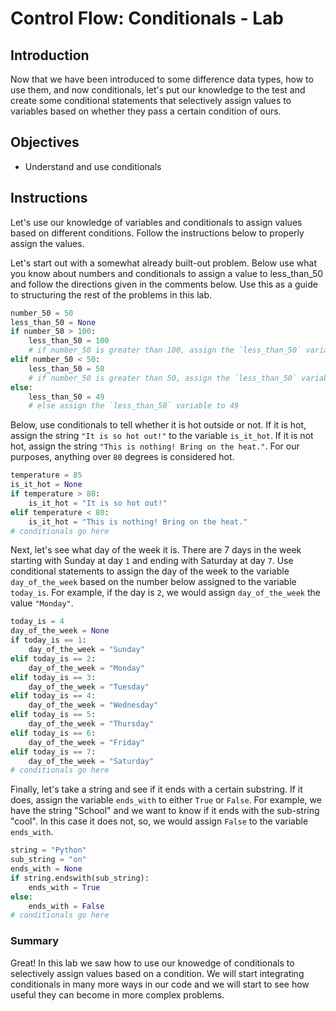 
# Control Flow: Conditionals - Lab

## Introduction
Now that we have been introduced to some difference data types, how to use them, and now conditionals, let's put our knowledge to the test and create some conditional statements that selectively assign values to variables based on whether they pass a certain condition of ours.

## Objectives
* Understand and use conditionals

## Instructions

Let's use our knowledge of variables and conditionals to assign values based on different conditions. Follow the instructions below to properly assign the values.

Let's start out with a somewhat already built-out problem. Below use what you know about numbers and conditionals to assign a value to less_than_50 and follow the directions given in the comments below. Use this as a guide to structuring the rest of the problems in this lab.


```python
number_50 = 50
less_than_50 = None
if number_50 > 100:
    less_than_50 = 100
    # if number_50 is greater than 100, assign the `less_than_50` variable to the number 100
elif number_50 < 50:
    less_than_50 = 50
    # if number_50 is greater than 50, assign the `less_than_50` variable to the number 50
else:
    less_than_50 = 49
    # else assign the `less_than_50` variable to 49
```

Below, use conditionals to tell whether it is hot outside or not. If it is hot, assign the string `"It is so hot out!"` to the variable `is_it_hot`. If it is not hot, assign the string `"This is nothing! Bring on the heat."`. For our purposes, anything over `80` degrees is considered hot.


```python
temperature = 85
is_it_hot = None
if temperature > 80:
    is_it_hot = "It is so hot out!"
elif temperature < 80:
    is_it_hot = "This is nothing! Bring on the heat."
# conditionals go here
```

Next, let's see what day of the week it is. There are 7 days in the week starting with Sunday at day `1` and ending with Saturday at day `7`. Use conditional statements to assign the day of the week to the variable `day_of_the_week` based on the number below assigned to the variable `today_is`.
For example, if the day is `2`, we would assign `day_of_the_week` the value `"Monday"`.


```python
today_is = 4
day_of_the_week = None
if today_is == 1:
    day_of_the_week = "Sunday"
elif today_is == 2:
    day_of_the_week = "Monday"
elif today_is == 3:
    day_of_the_week = "Tuesday"
elif today_is == 4:
    day_of_the_week = "Wednesday"
elif today_is == 5:
    day_of_the_week = "Thursday"
elif today_is == 6:
    day_of_the_week = "Friday"
elif today_is == 7:
    day_of_the_week = "Saturday"
# conditionals go here
```

Finally, let's take a string and see if it ends with a certain substring. If it does, assign the variable `ends_with` to either `True` or `False`. For example, we have the string "School" and we want to know if it ends with the sub-string "cool". In this case it does not, so, we would assign `False` to the variable `ends_with`. 


```python
string = "Python"
sub_string = "on"
ends_with = None
if string.endswith(sub_string):
    ends_with = True
else:
    ends_with = False
# conditionals go here
```

### Summary

Great! In this lab we saw how to use our knowedge of conditionals to selectively assign values based on a condition. We will start integrating conditionals in many more ways in our code and we will start to see how useful they can become in more complex problems.
